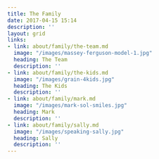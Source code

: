 ```yaml
---
title: The Family
date: 2017-04-15 15:14
description: ''
layout: grid
links:
- link: about/family/the-team.md
  image: "/images/massey-ferguson-model-1.jpg"
  heading: The Team
  description: ''
- link: about/family/the-kids.md
  image: "/images/grain-4kids.jpg"
  heading: The Kids
  description: ''
- link: about/family/mark.md
  image: "/images/mark-sol-smiles.jpg"
  heading: Mark
  description: ''
- link: about/family/sally.md
  image: "/images/speaking-sally.jpg"
  heading: Sally
  description: ''
---
```

